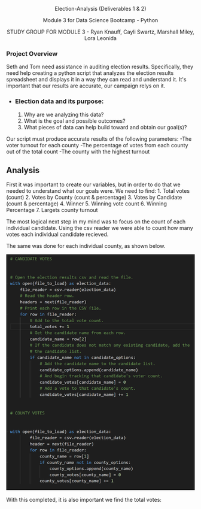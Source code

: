 <p align="center">
    Election-Analysis (Deliverables 1 & 2)
</p>

<p align="center">
    Module 3 for Data Science Bootcamp - Python
</p>

<p align="center">
    STUDY GROUP FOR MODULE 3 - Ryan Knauff, Cayli Swartz, Marshall Miley, Lora Leonida
</p>

###  **Project Overview**
Seth and Tom need assistance in auditing election results. Specifically, they need help creating a python script that analyzes the election results spreadsheet and displays it in a way they can read and understand it. It's important that our results are accurate, our campaign relys on it.

- ### Election data and its purpose:
    1. Why are we analyzing this data?
    2. What is the goal and possible outcomes?
    3. What pieces of data can help build toward and obtain our goal(s)?

Our script must produce accurate results of the following parameters:
    -The voter turnout for each county
    -The percentage of votes from each county out of the total count
    -The county with the highest turnout
    
    
## **Analysis**

First it was important to create our variables, but in order to do that we needed to understand what our goals were.
We need to find:
    1. Total votes (count)
    2. Votes by County (count & percentage)
    3. Votes by Candidate (count & percentage)
    4. Winner
    5. Winning vote count
    6. Winning Percentage 
    7. Largets county turnout

The most logical next step in my mind was to focus on the count of each individual candidate. Using the csv reader we were able to count how many votes each individual candidate recieved.

The same was done for each individual county, as shown below.

<p align="center">
  <img src="https://github.com/lawnshogan/election-analysis/blob/main/Resources/Candidate%20%26%20County%20Votes%20-%20Code%20Block.png" width="700"/>
</p>

With this completed, it is also important we find the total votes:

<p align="center">
  <img src="" width="700"/>
</p>